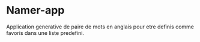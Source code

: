 # Namer-app
Application generative de paire de mots en anglais pour etre definis comme favoris dans une liste predefini.

